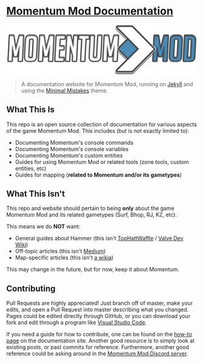 # [Momentum Mod Documentation](https://docs.momentum-mod.org)

![](assets/images/logo.png)

> A documentation website for Momentum Mod, running on [Jekyll](https://jekyllrb.com/) and using the [Minimal Mistakes](https://github.com/mmistakes/minimal-mistakes) theme.

## What This Is

This repo is an open source collection of documentation for various aspects of the game Momentum Mod. This includes (but is not exactly limited to):

 * Documenting Momentum's console commands
 * Documenting Momentum's console variables
 * Documenting Momentum's custom entities
 * Guides for using Momentum Mod or related tools (zone tools, custom entities, etc)
 * Guides for mapping (**related to Momentum and/or its gametypes**)

## What This Isn't

This repo and website should pertain to being **only** about the game Momentum Mod and its related gametypes (Surf, Bhop, RJ, KZ, etc).

This means we do **NOT** want:
 * General guides about Hammer (this isn't [TopHattWaffle](https://www.youtube.com/user/rocketrascal34) / [Valve Dev Wiki](https://developer.valvesoftware.com/wiki/Category:Level_Design))
 * Off-topic articles (this isn't [Medium](https://medium.com/))
 * Map-specific articles (this isn't [a wikia](https://www.fandom.com/))

This may change in the future, but for now, keep it about Momentum.

## Contributing

Pull Requests are highly appreciated! Just branch off of master, make your edits, and open a Pull Request into master describing what you changed. Pages could be edited directly through GitHub, or you can download your fork and edit through a program like [Visual Studio Code](https://code.visualstudio.com/).

If you need a guide for how to contribute, one can be found on the [how-to page](https://docs.momentum-mod.org/guide/create-docs-page/) on the documentation site. Another good resource is to simply look at existing posts, or past commits for reference. Furthermore, another good reference could be asking around in the [Momentum Mod Discord server](https://discord.gg/V4gS7Qg).